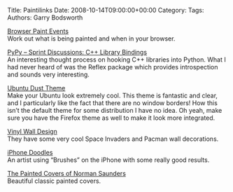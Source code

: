 Title: Paintilinks
Date: 2008-10-14T09:00:00+00:00
Category: 
Tags: 
Authors: Garry Bodsworth

[Browser Paint Events][1]  
Work out what is being painted and when in your browser.

[PyPy &#8211; Sprint Discussions: C++ Library Bindings][2]  
An interesting thought process on hooking C++ libraries into Python. What I had never heard of was the Reflex package which provides introspection and sounds very interesting.

[Ubuntu Dust Theme][3]  
Make your Ubuntu look extremely cool. This theme is fantastic and clear, and I particularly like the fact that there are no window borders! How this isn&#8217;t the default theme for some distribution I have no idea. Oh yeah, make sure you have the Firefox theme as well to make it look more integrated.

[Vinyl Wall Design][4]  
They have some very cool Space Invaders and Pacman wall decorations.

[iPhone Doodles][5]  
An artist using &#8220;Brushes&#8221; on the iPhone with some really good results.

[The Painted Covers of Norman Saunders][6]  
Beautiful classic painted covers.

 [1]: http://ejohn.org/blog/browser-paint-events/
 [2]: http://morepypy.blogspot.com/2008/10/sprint-discussions-c-library-bindings.html
 [3]: https://wiki.ubuntu.com/Artwork/Incoming/DustTheme
 [4]: http://www.etsy.com/shop.php?user_id=6259911
 [5]: http://gorillaartfare.com/2008/10/iphone-doodles/
 [6]: http://goodcomics.comicbookresources.com/2008/10/14/scotts-classic-comics-corner-the-painted-covers-of-norman-saunders/